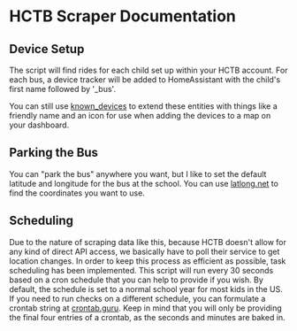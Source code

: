 # HCTB Scraper Documentation

## Device Setup
The script will find rides for each child set up within your HCTB account. For each bus, a device tracker will be added to HomeAssistant with the child's first name followed by '_bus'.

You can still use [known_devices](https://www.home-assistant.io/integrations/device_tracker/#known_devicesyaml) to extend these entities with things like a friendly name and an icon for use when adding the devices to a map on your dashboard.

## Parking the Bus
You can "park the bus" anywhere you want, but I like to set the default latitude and longitude for the bus at the school. You can use [latlong.net](https://www.latlong.net/) to find the coordinates you want to use.

## Scheduling
Due to the nature of scraping data like this, because HCTB doesn't allow for any kind of direct API access, we basically have to poll their service to get location changes. In order to keep this process as efficient as possible, task scheduling has been implemented. This script will run every 30 seconds based on a cron schedule that you can help to provide if you wish. By default, the schedule is set to a normal school year for most kids in the US. If you need to run checks on a different schedule, you can formulate a crontab string at [crontab.guru](https://crontab.guru/). Keep in mind that you will only be providing the final four entries of a crontab, as the seconds and minutes are baked in.
